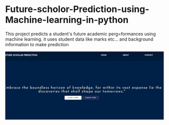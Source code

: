 # Future-scholor-Prediction-using-Machine-learning-in-python
This project predicts a student's future academic perg=formances using machine learning. it uses student data like marks etc... and background information to make prediction

![image alt](https://github.com/vaishnavijavali/Future-scholor-Prediction-using-Machine-learning-in-python/blob/b4583cdc57954d5e5b333eeb8e1b3657a438974b/Screenshot%202024-06-21%20205752.png)

